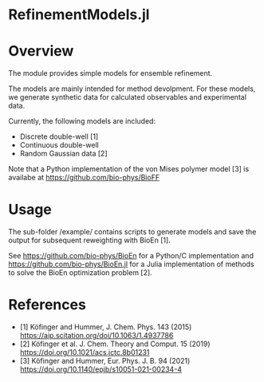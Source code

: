 RefinementModels.jl
===================

# Overview

The module provides simple models for ensemble refinement. 

The models are mainly intended for method devolpment. For these models, we generate synthetic data for calculated observables and experimental data. 

Currently, the following models are included:

* Discrete double-well [1]
* Continuous double-well
* Random Gaussian data [2]

Note that a Python implementation of the von Mises polymer model [3] is availabe at https://github.com/bio-phys/BioFF

# Usage 

The sub-folder /example/ contains scripts to generate models and save the output for subsequent reweighting with BioEn [1]. 

See https://github.com/bio-phys/BioEn for a Python/C implementation and https://github.com/bio-phys/BioEn.jl for a Julia implementation of methods to solve the BioEn optimization problem [2]. 

# References

- [1] Köfinger and Hummer, J. Chem. Phys. 143 (2015) https://aip.scitation.org/doi/10.1063/1.4937786
- [2] Köfinger et al. J. Chem. Theory and Comput. 15 (2019) https://doi.org/10.1021/acs.jctc.8b01231 
- [3] Köfinger and Hummer, Eur. Phys. J. B. 94 (2021) https://doi.org/10.1140/epjb/s10051-021-00234-4
